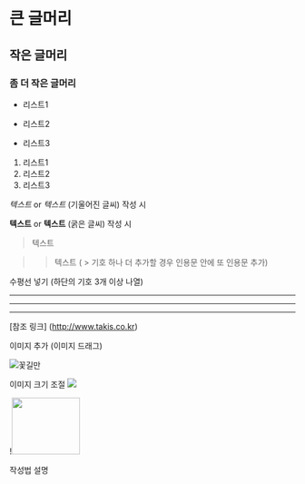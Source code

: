 # 큰 글머리
## 작은 글머리
### 좀 더 작은 글머리
+ 리스트1
- 리스트2
+ 리스트3
1. 리스트1
2. 리스트2
3. 리스트3

*텍스트*  or  _텍스트_   (기울어진 글씨) 작성 시

**텍스트**  or __텍스트__  (굵은 글씨) 작성 시

>텍스트

>>텍스트  ( > 기호 하나 더 추가할 경우 인용문 안에 또 인용문 추가)

수평선 넣기 (하단의 기호 3개 이상 나열)
***
---
___   

[참조 링크] (http://www.takis.co.kr)

이미지 추가 (이미지 드래그)

![꽃길만](https://user-images.githubusercontent.com/93078747/141494510-d2d884ac-c220-494d-b046-68abe3889fb2.jpg)


이미지 크기 조절 <img src="이미지 링크" width="너비" height="높이">

!<img src="https://user-images.githubusercontent.com/93078747/141494701-e417b595-cafa-4773-acdb-8976440bf60d.jpg" width="120" height="100">

작성법 설명



